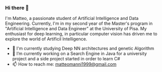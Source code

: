 ### Hi there 👋
I'm Matteo, a passionate student of Artificial Intelligence and Data Engineering. Currently, I'm in my second year of the Master's program in "Artificial Intelligence and Data Engineer" at the University of Pisa. My enthusiast for deep learning, in particular computer vision has driven me to explore the world of Artificil Intelligence.

- 🌱 I'm currently studying Deep NN architectures and genetic Algorithm
- 🔧 I’m currently working on a Search Engine in Java for a university project and a side project started in order to learn C#    
- 📫 How to reach me: matteomanni1999@gmail.com

<!--
**MatteoManni99/MatteoManni99** is a ✨ _special_ ✨ repository because its `README.md` (this file) appears on your GitHub profile.

Here are some ideas to get you started:



- 👯 I’m looking to collaborate on ...
- 🤔 I’m looking for help with ...
- 💬 Ask me about ...

- 😄 Pronouns: ...
- ⚡ Fun fact: ...
-->
